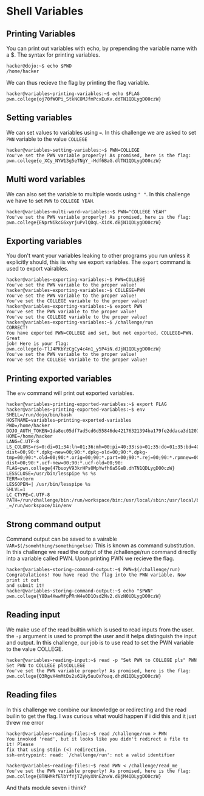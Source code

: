 # Shell Variables
## Printing Variables 
You can print out variables with echo, by prepending the variable name with a $.
The syntax for printing variables.
```
hacker@dojo:~$ echo $PWD
/home/hacker
```
We can thus recieve the flag by printing the flag variable.
```
hacker@variables~printing-variables:~$ echo $FLAG
pwn.college{oj70fWOPi_StkNCOMJfmPcxEuKv.ddTN1QDLygDO0czW}
```
## Setting variables
We can set values to variables using ```=```.
In this challenge we are asked to set ```PWN``` variable to the value ```COLLEGE```

```
hacker@variables~setting-variables:~$ PWN=COLLEGE
You've set the PWN variable properly! As promised, here is the flag:
pwn.college{o_XCy_NYW13g5eTNgY_-Hdf6BaG.dlTN1QDLygDO0czW}
```
## Multi word variables 
We can also set the variable to multiple words using ```" "```.
In this challenge we have to set ```PWN``` to ```COLLEGE YEAH```.
```
hacker@variables~multi-word-variables:~$ PWN="COLLEGE YEAH"
You've set the PWN variable properly! As promised, here is the flag:
pwn.college{ENprNikcG6xyrjuPvlQDqL-XidK.dBjN1QDLygDO0czW}
```
## Exporting variables 
You don't want your variables leaking to other programs you run unless it explicitly should, this iis why we export variables.
The ```export``` command is used to export vairables.
```
hacker@variables~exporting-variables:~$ PWN=COLLEGE
You've set the PWN variable to the proper value!
hacker@variables~exporting-variables:~$ COLLEGE=PWN
You've set the PWN variable to the proper value!
You've set the COLLEGE variable to the proper value!
hacker@variables~exporting-variables:~$ export PWN
You've set the PWN variable to the proper value!
You've set the COLLEGE variable to the proper value!
hacker@variables~exporting-variables:~$ /challenge/run
CORRECT!
You have exported PWN=COLLEGE and set, but not exported, COLLEGE=PWN. Great 
job! Here is your flag:
pwn.college{o-TlJ4PKbYzCgCy4c4n1_y5P4iN.dJjN1QDLygDO0czW}
You've set the PWN variable to the proper value!
You've set the COLLEGE variable to the proper value!
```
## Printing exported variables 
The ```env``` command will print out exported variables.
```
hacker@variables~printing-exported-variables:~$ export FLAG
hacker@variables~printing-exported-variables:~$ env
SHELL=/run/dojo/bin/bash
HOSTNAME=variables~printing-exported-variables
PWD=/home/hacker
DOJO_AUTH_TOKEN=1da8ec05df7ad5cd6d55846de42176321394ba179fe2ddaca3d1207498537841
HOME=/home/hacker
LANG=C.UTF-8
LS_COLORS=rs=0:di=01;34:ln=01;36:mh=00:pi=40;33:so=01;35:do=01;35:bd=40;33;01:cd=40;33;01:or=40;31;01:mi=00:su=37;41:sg=30;43:ca=00:tw=30;42:ow=34;42:st=37;44:ex=01;32:*.7z=01;31:*.ace=01;31:*.alz=01;31:*.apk=01;31:*.arc=01;31:*.arj=01;31:*.bz=01;31:*.bz2=01;31:*.cab=01;31:*.cpio=01;31:*.crate=01;31:*.deb=01;31:*.drpm=01;31:*.dwm=01;31:*.dz=01;31:*.ear=01;31:*.egg=01;31:*.esd=01;31:*.gz=01;31:*.jar=01;31:*.lha=01;31:*.lrz=01;31:*.lz=01;31:*.lz4=01;31:*.lzh=01;31:*.lzma=01;31:*.lzo=01;31:*.pyz=01;31:*.rar=01;31:*.rpm=01;31:*.rz=01;31:*.sar=01;31:*.swm=01;31:*.t7z=01;31:*.tar=01;31:*.taz=01;31:*.tbz=01;31:*.tbz2=01;31:*.tgz=01;31:*.tlz=01;31:*.txz=01;31:*.tz=01;31:*.tzo=01;31:*.tzst=01;31:*.udeb=01;31:*.war=01;31:*.whl=01;31:*.wim=01;31:*.xz=01;31:*.z=01;31:*.zip=01;31:*.zoo=01;31:*.zst=01;31:*.avif=01;35:*.jpg=01;35:*.jpeg=01;35:*.mjpg=01;35:*.mjpeg=01;35:*.gif=01;35:*.bmp=01;35:*.pbm=01;35:*.pgm=01;35:*.ppm=01;35:*.tga=01;35:*.xbm=01;35:*.xpm=01;35:*.tif=01;35:*.tiff=01;35:*.png=01;35:*.svg=01;35:*.svgz=01;35:*.mng=01;35:*.pcx=01;35:*.mov=01;35:*.mpg=01;35:*.mpeg=01;35:*.m2v=01;35:*.mkv=01;35:*.webm=01;35:*.webp=01;35:*.ogm=01;35:*.mp4=01;35:*.m4v=01;35:*.mp4v=01;35:*.vob=01;35:*.qt=01;35:*.nuv=01;35:*.wmv=01;35:*.asf=01;35:*.rm=01;35:*.rmvb=01;35:*.flc=01;35:*.avi=01;35:*.fli=01;35:*.flv=01;35:*.gl=01;35:*.dl=01;35:*.xcf=01;35:*.xwd=01;35:*.yuv=01;35:*.cgm=01;35:*.emf=01;35:*.ogv=01;35:*.ogx=01;35:*.aac=00;36:*.au=00;36:*.flac=00;36:*.m4a=00;36:*.mid=00;36:*.midi=00;36:*.mka=00;36:*.mp3=00;36:*.mpc=00;36:*.ogg=00;36:*.ra=00;36:*.wav=00;36:*.oga=00;36:*.opus=00;36:*.spx=00;36:*.xspf=00;36:*~=00;90:*#=00;90:*.bak=00;90:*.crdownload=00;90:*.dpkg-dist=00;90:*.dpkg-new=00;90:*.dpkg-old=00;90:*.dpkg-tmp=00;90:*.old=00;90:*.orig=00;90:*.part=00;90:*.rej=00;90:*.rpmnew=00;90:*.rpmorig=00;90:*.rpmsave=00;90:*.swp=00;90:*.tmp=00;90:*.ucf-dist=00;90:*.ucf-new=00;90:*.ucf-old=00;90:
FLAG=pwn.college{47buoyV93krHPsOMpYwfh6a5GeB.dhTN1QDLygDO0czW}
LESSCLOSE=/usr/bin/lesspipe %s %s
TERM=xterm
LESSOPEN=| /usr/bin/lesspipe %s
SHLVL=1
LC_CTYPE=C.UTF-8
PATH=/run/challenge/bin:/run/workspace/bin:/usr/local/sbin:/usr/local/bin:/usr/sbin:/usr/bin:/sbin:/bin
_=/run/workspace/bin/env
```
## Strong command output
Command output can be saved to a vairable 
```VAR=$(/somehthing/somethingelse)```
This is known as command substitution.
In this challenge we read the output of the /challenge/run command directly into a variable called PWN.
Upon printing PWN we recieve the flag.

```
hacker@variables~storing-command-output:~$ PWN=$(/challenge/run)
Congratulations! You have read the flag into the PWN variable. Now print it out 
and submit it!
hacker@variables~storing-command-output:~$ echo "$PWN"
pwn.college{Y8Da4XwwMfpPRnW4e0D1Osd2Nv2.dVzN0UDLygDO0czW}
```
## Reading input 
We make use of the read builtin which is used to read inputs from the user.
the ```-p``` argument is used to prompt the user and it helps distinguish the input and output.
In this challenge, our job is to use read to set the PWN variable to the value COLLEGE.
```
hacker@variables~reading-input:~$ read -p "Set PWN to COLLEGE pls" PWN
Set PWN to COLLEGE plsCOLLEGE
You've set the PWN variable properly! As promised, here is the flag:
pwn.college{Q3RgvX4mMtDs2s61Hy5uuOxYoaq.dhzN1QDLygDO0czW}
```

## Reading files 
In this challenge we combine our knowledge or redirecting and the read builin to get the flag.
I was curious what would happen if i did this and it just threw me error 
```
hacker@variables~reading-files:~$ read /challenge/run > PWN
You invoked 'read', but it looks like you didn't redirect a file to it! Please 
fix that using stdin (<) redirection.
ssh-entrypoint: read: `/challenge/run': not a valid identifier
```

```
hacker@variables~reading-files:~$ read PWN < /challenge/read_me
You've set the PWN variable properly! As promised, here is the flag:
pwn.college{8TNHMkfElbYfYjTZyNyXNnE2nxW.dBjM4QDLygDO0czW}
```
And thats module seven i think?
